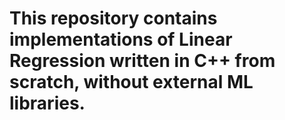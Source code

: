 # This repository contains implementations of Linear Regression written in C++ from scratch, without external ML libraries.


